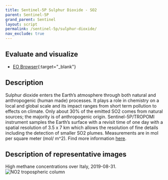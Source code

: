 ```yaml
---
title: Sentinel-5P Sulphur Dioxide - SO2
parent: Sentinel-5P
grand_parent: Sentinel
layout: script
permalink: /sentinel-5p/sulphur-dioxide/
nav_exclude: true
---
```



## Evaluate and visualize
 - [EO Browser](https://sentinelshare.page.link/bJgp){:target="_blank"}   

## Description
Sulphur dioxide enters the Earth’s atmosphere through both natural and anthropogenic (human made) processes. It plays a role in chemistry on a local and global scale and its impact ranges from short term pollution to effects on climate. Only about 30% of the emitted SO2 comes from natural sources; the majority is of anthropogenic origin. Sentinel-5P/TROPOMI instrument samples the Earth’s surface with a revisit time of one day with a spatial resolution of 3.5 x 7 km which allows the resolution of fine details including the detection of smaller SO2 plumes. Measurements are in mol per square meter (mol/ m^2).
Find more information [here](https://sentinels.copernicus.eu/web/sentinel/data-products/-/asset_publisher/fp37fc19FN8F/content/sentinel-5-precursor-level-2-sulphur-dioxide).

## Description of representative images

High methane concentrations over Italy, 2019-08-31.
![NO2 tropospheric column](fig/fig1.png)



